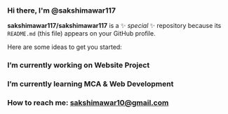 ### Hi there, I'm @sakshimawar117

**sakshimawar117/sakshimawar117** is a ✨ _special_ ✨ repository because its `README.md` (this file) appears on your GitHub profile.

Here are some ideas to get you started:

 ### I’m currently working on Website Project 
 ### I’m currently learning MCA & Web Development
### How to reach me: sakshimawar10@gmail.com
